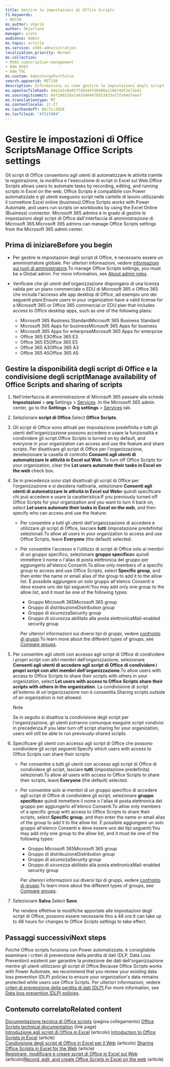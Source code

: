 ```yaml
---
title: Gestire le impostazioni di Office Scripts
f1.keywords:
- NOCSH
ms.author: sharik
author: SKjerland
manager: scotv
audience: Admin
ms.topic: article
ms.service: o365-administration
localization_priority: Normal
ms.collection:
- M365-subscription-management
- Adm_O365
- Adm_TOC
ms.custom: AdminSurgePortfolio
search.appverid: MET150
description: Informazioni su come gestire le impostazioni degli script di Office per gli utenti dell'organizzazione.
ms.openlocfilehash: 44e2a5c0e0577db344fdbb00a110674df3e71bdc
ms.sourcegitcommit: 04f196528a7a91b404478553433af3fa94d7eee7
ms.translationtype: MT
ms.contentlocale: it-IT
ms.lasthandoff: 08/31/2020
ms.locfileid: "47317494"
---
```

# <a name="manage-office-scripts-settings"></a><span data-ttu-id="24172-103">Gestire le impostazioni di Office Scripts</span><span class="sxs-lookup"><span data-stu-id="24172-103">Manage Office Scripts settings</span></span>

<span data-ttu-id="24172-104">Gli script di Office consentono agli utenti di automatizzare le attività tramite la registrazione, la modifica e l'esecuzione di script in Excel sul Web.</span><span class="sxs-lookup"><span data-stu-id="24172-104">Office Scripts‎ allows users to automate tasks by recording, editing, and running scripts in ‎Excel‎ on the web.</span></span> <span data-ttu-id="24172-105">Office Scripts è compatibile con Power automatizzate e gli utenti eseguono script nelle cartelle di lavoro utilizzando il connettore Excel online (business).</span><span class="sxs-lookup"><span data-stu-id="24172-105">‎Office Scripts‎ works with Power Automate, and users run scripts on workbooks by using the ‎Excel‎ Online (Business) connector.</span></span> <span data-ttu-id="24172-106">Microsoft 365 admins è in grado di gestire le impostazioni degli script di Office dall'interfaccia di amministrazione di Microsoft 365.</span><span class="sxs-lookup"><span data-stu-id="24172-106">Microsoft 365 admins can manage Office Scripts settings from the Microsoft 365 admin center.</span></span>

## <a name="before-you-begin"></a><span data-ttu-id="24172-107">Prima di iniziare</span><span class="sxs-lookup"><span data-stu-id="24172-107">Before you begin</span></span>

- <span data-ttu-id="24172-108">Per gestire le impostazioni degli script di Office, è necessario essere un amministratore globale. Per ulteriori informazioni, vedere [informazioni sui ruoli di amministratore](../add-users/about-admin-roles.md).</span><span class="sxs-lookup"><span data-stu-id="24172-108">To manage Office Scripts settings, you must be a Global admin. For more information, see [About admin roles](../add-users/about-admin-roles.md).</span></span>

- <span data-ttu-id="24172-109">Verificare che gli utenti dell'organizzazione dispongano di una licenza valida per un piano commerciale o EDU di Microsoft 365 o Office 365 che includa l'accesso alle app desktop di Office, ad esempio uno dei seguenti piani:</span><span class="sxs-lookup"><span data-stu-id="24172-109">Ensure users in your organization have a valid license for a Microsoft 365 or Office 365 commercial or EDU plan that includes access to Office desktop apps, such as one of the following plans:</span></span>

    - <span data-ttu-id="24172-110">Microsoft 365 Business Standard</span><span class="sxs-lookup"><span data-stu-id="24172-110">Microsoft 365 Business Standard</span></span>
    - <span data-ttu-id="24172-111">Microsoft 365 Apps for business</span><span class="sxs-lookup"><span data-stu-id="24172-111">Microsoft 365 Apps for business</span></span>
    - <span data-ttu-id="24172-112">Microsoft 365 Apps for enterprise</span><span class="sxs-lookup"><span data-stu-id="24172-112">Microsoft 365 Apps for enterprise</span></span>
    - <span data-ttu-id="24172-113">Office 365 E3</span><span class="sxs-lookup"><span data-stu-id="24172-113">Office 365 E3</span></span>
    - <span data-ttu-id="24172-114">Office 365 E5</span><span class="sxs-lookup"><span data-stu-id="24172-114">Office 365 E5</span></span>
    - <span data-ttu-id="24172-115">Office 365 A3</span><span class="sxs-lookup"><span data-stu-id="24172-115">Office 365 A3</span></span>
    - <span data-ttu-id="24172-116">Office 365 A5</span><span class="sxs-lookup"><span data-stu-id="24172-116">Office 365 A5</span></span>

## <a name="manage-availability-of-office-scripts-and-sharing-of-scripts"></a><span data-ttu-id="24172-117">Gestire la disponibilità degli script di Office e la condivisione degli script</span><span class="sxs-lookup"><span data-stu-id="24172-117">Manage availability of Office Scripts and sharing of scripts</span></span>

1. <span data-ttu-id="24172-118">Nell'interfaccia di amministrazione di Microsoft 365 passare alla scheda **Impostazioni** \> **org** Settings \> <a href="https://go.microsoft.com/fwlink/p/?linkid=2053743" target="_blank">Services</a> .</span><span class="sxs-lookup"><span data-stu-id="24172-118">In the Microsoft 365 admin center, go to the **Settings** \> **Org settings** \> <a href="https://go.microsoft.com/fwlink/p/?linkid=2053743" target="_blank">Services</a> tab.</span></span>

2. <span data-ttu-id="24172-119">Selezionare **script di Office**.</span><span class="sxs-lookup"><span data-stu-id="24172-119">Select **Office Scripts**.</span></span>

3. <span data-ttu-id="24172-120">Gli script di Office sono attivati per impostazione predefinita e tutti gli utenti dell'organizzazione possono accedere e usare la funzionalità e condividere gli script.</span><span class="sxs-lookup"><span data-stu-id="24172-120">Office Scripts is turned on by default, and everyone in your organization can access and use the feature and share scripts.</span></span> <span data-ttu-id="24172-121">Per disattivare gli script di Office per l'organizzazione, deselezionare la casella di controllo **Consenti agli utenti di automatizzare le attività in Excel sul Web** .</span><span class="sxs-lookup"><span data-stu-id="24172-121">To turn off Office Scripts for your organization, clear the **Let users automate their tasks in Excel on the web** check box.</span></span>

4. <span data-ttu-id="24172-122">Se in precedenza sono stati disattivati gli script di Office per l'organizzazione e si desidera riattivarla, selezionare **Consenti agli utenti di automatizzare le attività in Excel sul Web**e quindi specificare chi può accedere e usare la caratteristica:</span><span class="sxs-lookup"><span data-stu-id="24172-122">If you previously turned off Office Scripts for your organization and you want to turn it back on, select **Let users automate their tasks in Excel on the web**, and then specify who can access and use the feature:</span></span>

    - <span data-ttu-id="24172-123">Per consentire a tutti gli utenti dell'organizzazione di accedere e utilizzare gli script di Office, lasciare **tutti** (impostazione predefinita) selezionati.</span><span class="sxs-lookup"><span data-stu-id="24172-123">To allow all users in your organization to access and use Office Scripts, leave **Everyone** (the default) selected.</span></span> 

    - <span data-ttu-id="24172-124">Per consentire l'accesso e l'utilizzo di script di Office solo ai membri di un gruppo specifico, selezionare **gruppo specifico**e quindi immettere il nome o l'alias di posta elettronica del gruppo per aggiungerlo all'elenco Consenti.</span><span class="sxs-lookup"><span data-stu-id="24172-124">To allow only members of a specific group to access and use Office Scripts, select **Specific group**, and then enter the name or email alias of the group to add it to the allow list.</span></span> <span data-ttu-id="24172-125">È possibile aggiungere un solo gruppo all'elenco Consenti e deve essere uno dei tipi seguenti:</span><span class="sxs-lookup"><span data-stu-id="24172-125">You may add only one group to the allow list, and it must be one of the following types:</span></span>
        - <span data-ttu-id="24172-126">Gruppo Microsoft 365</span><span class="sxs-lookup"><span data-stu-id="24172-126">Microsoft 365 group</span></span>
        - <span data-ttu-id="24172-127">Gruppo di distribuzione</span><span class="sxs-lookup"><span data-stu-id="24172-127">Distribution group</span></span>
        - <span data-ttu-id="24172-128">Gruppo di sicurezza</span><span class="sxs-lookup"><span data-stu-id="24172-128">Security group</span></span>
        - <span data-ttu-id="24172-129">Gruppo di sicurezza abilitato alla posta elettronica</span><span class="sxs-lookup"><span data-stu-id="24172-129">Mail-enabled security group</span></span>
    
        <span data-ttu-id="24172-130">Per ulteriori informazioni sui diversi tipi di gruppi, vedere [confronto di gruppi](../create-groups/compare-groups.md).</span><span class="sxs-lookup"><span data-stu-id="24172-130">To learn more about the different types of groups, see [Compare groups](../create-groups/compare-groups.md).</span></span>

5. <span data-ttu-id="24172-131">Per consentire agli utenti con accesso agli script di Office di condividere i propri script con altri membri dell'organizzazione, selezionare **Consenti agli utenti di accedere agli script di Office di condividere i propri script con altri membri dell'organizzazione**.</span><span class="sxs-lookup"><span data-stu-id="24172-131">To allow users with access to Office Scripts to share their scripts with others in your organization, select **Let users with access to Office Scripts share their scripts with others in the organization**.</span></span> <span data-ttu-id="24172-132">La condivisione di script all'esterno di un'organizzazione non è consentita.</span><span class="sxs-lookup"><span data-stu-id="24172-132">Sharing scripts outside of an organization is not allowed.</span></span>
 
    > [!NOTE]
    > <span data-ttu-id="24172-133">Se in seguito si disattiva la condivisione degli script per l'organizzazione, gli utenti potranno comunque eseguire script condivisi in precedenza.</span><span class="sxs-lookup"><span data-stu-id="24172-133">If you later turn off script sharing for your organization, users will still be able to run previously-shared scripts.</span></span>
 
6. <span data-ttu-id="24172-134">Specificare gli utenti con accesso agli script di Office che possono condividere gli script seguenti:</span><span class="sxs-lookup"><span data-stu-id="24172-134">Specify which users with access to Office Scripts can share their scripts:</span></span>
    
    - <span data-ttu-id="24172-135">Per consentire a tutti gli utenti con accesso agli script di Office di condividere gli script, lasciare **tutti** (impostazione predefinita) selezionati.</span><span class="sxs-lookup"><span data-stu-id="24172-135">To allow all users with access to Office Scripts to share their scripts, leave **Everyone** (the default) selected.</span></span>

    - <span data-ttu-id="24172-136">Per consentire solo ai membri di un gruppo specifico di accedere agli script di Office di condividere gli script, selezionare **gruppo specifico**e quindi immettere il nome o l'alias di posta elettronica del gruppo per aggiungerlo all'elenco Consenti.</span><span class="sxs-lookup"><span data-stu-id="24172-136">To allow only members of a specific group with access to Office Scripts to share their scripts, select **Specific group**, and then enter the name or email alias of the group to add it to the allow list.</span></span> <span data-ttu-id="24172-137">È possibile aggiungere un solo gruppo all'elenco Consenti e deve essere uno dei tipi seguenti:</span><span class="sxs-lookup"><span data-stu-id="24172-137">You may add only one group to the allow list, and it must be one of the following types:</span></span>
        - <span data-ttu-id="24172-138">Gruppo Microsoft 365</span><span class="sxs-lookup"><span data-stu-id="24172-138">Microsoft 365 group</span></span>
        - <span data-ttu-id="24172-139">Gruppo di distribuzione</span><span class="sxs-lookup"><span data-stu-id="24172-139">Distribution group</span></span>
        - <span data-ttu-id="24172-140">Gruppo di sicurezza</span><span class="sxs-lookup"><span data-stu-id="24172-140">Security group</span></span>
        - <span data-ttu-id="24172-141">Gruppo di sicurezza abilitato alla posta elettronica</span><span class="sxs-lookup"><span data-stu-id="24172-141">Mail-enabled security group</span></span>
    
        <span data-ttu-id="24172-142">Per ulteriori informazioni sui diversi tipi di gruppi, vedere [confronto di gruppi](../create-groups/compare-groups.md).</span><span class="sxs-lookup"><span data-stu-id="24172-142">To learn more about the different types of groups, see [Compare groups](../create-groups/compare-groups.md).</span></span>

7. <span data-ttu-id="24172-143">Selezionare **Salva**.</span><span class="sxs-lookup"><span data-stu-id="24172-143">Select **Save**.</span></span>

    <span data-ttu-id="24172-144">Per rendere effettive le modifiche apportate alle impostazioni degli script di Office, possono essere necessarie fino a 48 ore.</span><span class="sxs-lookup"><span data-stu-id="24172-144">It can take up to 48 hours for changes to Office Scripts settings to take effect.</span></span>

## <a name="next-steps"></a><span data-ttu-id="24172-145">Passaggi successivi</span><span class="sxs-lookup"><span data-stu-id="24172-145">Next steps</span></span>

<span data-ttu-id="24172-146">Poiché Office scripts funziona con Power automatizzate, è consigliabile esaminare i criteri di prevenzione della perdita di dati (DLP, Data Loss Prevention) esistenti per garantire la protezione dei dati dell'organizzazione mentre gli utenti utilizzano gli script di Office.</span><span class="sxs-lookup"><span data-stu-id="24172-146">Because Office Scripts works with Power Automate, we recommend that you review your existing data loss prevention (DLP) policies to ensure your organization's data remains protected while users use ‎Office Scripts‎.</span></span> <span data-ttu-id="24172-147">Per ulteriori informazioni, vedere [criteri di prevenzione della perdita di dati (DLP)](/power-automate/prevent-data-loss).</span><span class="sxs-lookup"><span data-stu-id="24172-147">For more information, see [Data loss prevention (DLP) policies](/power-automate/prevent-data-loss).</span></span>

## <a name="related-content"></a><span data-ttu-id="24172-148">Contenuto correlato</span><span class="sxs-lookup"><span data-stu-id="24172-148">Related content</span></span>

<span data-ttu-id="24172-149">[Documentazione tecnica di Office scripts](/office/dev/scripts/) (pagina collegamento) </span><span class="sxs-lookup"><span data-stu-id="24172-149">[Office Scripts technical documentation](/office/dev/scripts/) (link page)</span></span>\
<span data-ttu-id="24172-150">[Introduzione agli script di Office in Excel](https://support.microsoft.com/office/9fbe283d-adb8-4f13-a75b-a81c6baf163a) (articolo) </span><span class="sxs-lookup"><span data-stu-id="24172-150">[Introduction to Office Scripts in Excel](https://support.microsoft.com/office/9fbe283d-adb8-4f13-a75b-a81c6baf163a) (article)</span></span>\
<span data-ttu-id="24172-151">[Condivisione degli script di Office in Excel per il Web](https://support.microsoft.com/office/226eddbc-3a44-4540-acfe-fccda3d1122b) (articolo) </span><span class="sxs-lookup"><span data-stu-id="24172-151">[Sharing Office Scripts in Excel for the Web](https://support.microsoft.com/office/226eddbc-3a44-4540-acfe-fccda3d1122b) (article)</span></span>\
<span data-ttu-id="24172-152">[Registrare, modificare e creare script di Office in Excel sul Web](/office/dev/scripts/tutorials/excel-tutorial) (articolo)</span><span class="sxs-lookup"><span data-stu-id="24172-152">[Record, edit, and create Office Scripts in Excel on the web](/office/dev/scripts/tutorials/excel-tutorial) (article)</span></span>